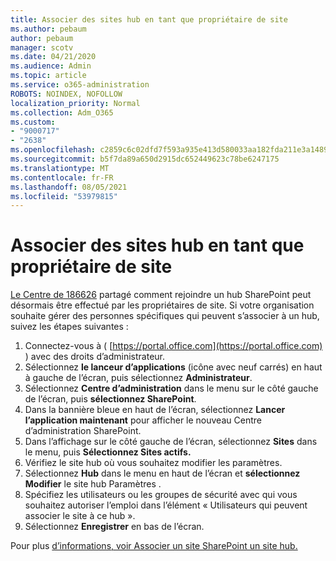 ```yaml
---
title: Associer des sites hub en tant que propriétaire de site
ms.author: pebaum
author: pebaum
manager: scotv
ms.date: 04/21/2020
ms.audience: Admin
ms.topic: article
ms.service: o365-administration
ROBOTS: NOINDEX, NOFOLLOW
localization_priority: Normal
ms.collection: Adm_O365
ms.custom:
- "9000717"
- "2638"
ms.openlocfilehash: c2859c6c02dfd7f593a935e413d580033aa182fda211e3a1489b43fddc067c6c
ms.sourcegitcommit: b5f7da89a650d2915dc652449623c78be6247175
ms.translationtype: MT
ms.contentlocale: fr-FR
ms.lasthandoff: 08/05/2021
ms.locfileid: "53979815"
---
```

# <a name="associate-hub-sites-as-site-owner"></a>Associer des sites hub en tant que propriétaire de site

[Le Centre de 186626](https://admin.microsoft.com/Adminportal/Home?source=applauncher#/MessageCenter?id=MC186626) partagé comment rejoindre un hub SharePoint peut désormais être effectué par les propriétaires de site. Si votre organisation souhaite gérer des personnes spécifiques qui peuvent s’associer à un hub, suivez les étapes suivantes : 

1. Connectez-vous à ( [https://portal.office.com](https://portal.office.com) ) avec des droits d’administrateur.
2. Sélectionnez **le lanceur d’applications** (icône avec neuf carrés) en haut à gauche de l’écran, puis sélectionnez **Administrateur**.
3. Sélectionnez **Centre d’administration** dans le menu sur le côté gauche de l’écran, puis **sélectionnez SharePoint**.
4. Dans la bannière bleue en haut de l’écran, sélectionnez **Lancer l’application maintenant** pour afficher le nouveau Centre d’administration SharePoint.
5. Dans l’affichage sur le côté gauche de l’écran, sélectionnez **Sites** dans le menu, puis **Sélectionnez Sites actifs.**
6. Vérifiez le site hub où vous souhaitez modifier les paramètres.
7. Sélectionnez **Hub** dans le menu en haut de l’écran et **sélectionnez Modifier** le site hub Paramètres .
8. Spécifiez les utilisateurs ou les groupes de sécurité avec qui vous souhaitez autoriser l’emploi dans l’élément « Utilisateurs qui peuvent associer le site à ce hub ».
9. Sélectionnez **Enregistrer** en bas de l’écran.

Pour plus [d’informations, voir Associer un site SharePoint un site hub.](https://support.office.com/article/associate-a-sharepoint-site-with-a-hub-site-ae0009fd-af04-4d3d-917d-88edb43efc05) 